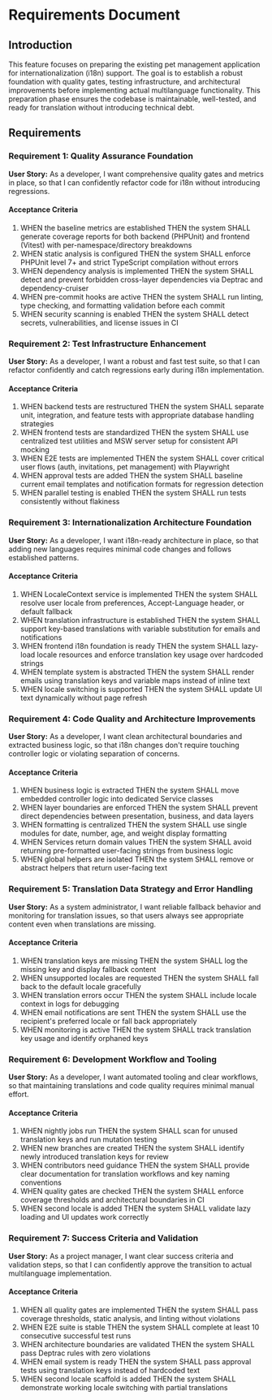 # Requirements Document

## Introduction

This feature focuses on preparing the existing pet management application for internationalization (i18n) support. The goal is to establish a robust foundation with quality gates, testing infrastructure, and architectural improvements before implementing actual multilanguage functionality. This preparation phase ensures the codebase is maintainable, well-tested, and ready for translation without introducing technical debt.

## Requirements

### Requirement 1: Quality Assurance Foundation

**User Story:** As a developer, I want comprehensive quality gates and metrics in place, so that I can confidently refactor code for i18n without introducing regressions.

#### Acceptance Criteria

1. WHEN the baseline metrics are established THEN the system SHALL generate coverage reports for both backend (PHPUnit) and frontend (Vitest) with per-namespace/directory breakdowns
2. WHEN static analysis is configured THEN the system SHALL enforce PHPUnit level 7+ and strict TypeScript compilation without errors
3. WHEN dependency analysis is implemented THEN the system SHALL detect and prevent forbidden cross-layer dependencies via Deptrac and dependency-cruiser
4. WHEN pre-commit hooks are active THEN the system SHALL run linting, type checking, and formatting validation before each commit
5. WHEN security scanning is enabled THEN the system SHALL detect secrets, vulnerabilities, and license issues in CI

### Requirement 2: Test Infrastructure Enhancement

**User Story:** As a developer, I want a robust and fast test suite, so that I can refactor confidently and catch regressions early during i18n implementation.

#### Acceptance Criteria

1. WHEN backend tests are restructured THEN the system SHALL separate unit, integration, and feature tests with appropriate database handling strategies
2. WHEN frontend tests are standardized THEN the system SHALL use centralized test utilities and MSW server setup for consistent API mocking
3. WHEN E2E tests are implemented THEN the system SHALL cover critical user flows (auth, invitations, pet management) with Playwright
4. WHEN approval tests are added THEN the system SHALL baseline current email templates and notification formats for regression detection
5. WHEN parallel testing is enabled THEN the system SHALL run tests consistently without flakiness

### Requirement 3: Internationalization Architecture Foundation

**User Story:** As a developer, I want i18n-ready architecture in place, so that adding new languages requires minimal code changes and follows established patterns.

#### Acceptance Criteria

1. WHEN LocaleContext service is implemented THEN the system SHALL resolve user locale from preferences, Accept-Language header, or default fallback
2. WHEN translation infrastructure is established THEN the system SHALL support key-based translations with variable substitution for emails and notifications
3. WHEN frontend i18n foundation is ready THEN the system SHALL lazy-load locale resources and enforce translation key usage over hardcoded strings
4. WHEN template system is abstracted THEN the system SHALL render emails using translation keys and variable maps instead of inline text
5. WHEN locale switching is supported THEN the system SHALL update UI text dynamically without page refresh

### Requirement 4: Code Quality and Architecture Improvements

**User Story:** As a developer, I want clean architectural boundaries and extracted business logic, so that i18n changes don't require touching controller logic or violating separation of concerns.

#### Acceptance Criteria

1. WHEN business logic is extracted THEN the system SHALL move embedded controller logic into dedicated Service classes
2. WHEN layer boundaries are enforced THEN the system SHALL prevent direct dependencies between presentation, business, and data layers
3. WHEN formatting is centralized THEN the system SHALL use single modules for date, number, age, and weight display formatting
4. WHEN Services return domain values THEN the system SHALL avoid returning pre-formatted user-facing strings from business logic
5. WHEN global helpers are isolated THEN the system SHALL remove or abstract helpers that return user-facing text

### Requirement 5: Translation Data Strategy and Error Handling

**User Story:** As a system administrator, I want reliable fallback behavior and monitoring for translation issues, so that users always see appropriate content even when translations are missing.

#### Acceptance Criteria

1. WHEN translation keys are missing THEN the system SHALL log the missing key and display fallback content
2. WHEN unsupported locales are requested THEN the system SHALL fall back to the default locale gracefully
3. WHEN translation errors occur THEN the system SHALL include locale context in logs for debugging
4. WHEN email notifications are sent THEN the system SHALL use the recipient's preferred locale or fall back appropriately
5. WHEN monitoring is active THEN the system SHALL track translation key usage and identify orphaned keys

### Requirement 6: Development Workflow and Tooling

**User Story:** As a developer, I want automated tooling and clear workflows, so that maintaining translations and code quality requires minimal manual effort.

#### Acceptance Criteria

1. WHEN nightly jobs run THEN the system SHALL scan for unused translation keys and run mutation testing
2. WHEN new branches are created THEN the system SHALL identify newly introduced translation keys for review
3. WHEN contributors need guidance THEN the system SHALL provide clear documentation for translation workflows and key naming conventions
4. WHEN quality gates are checked THEN the system SHALL enforce coverage thresholds and architectural boundaries in CI
5. WHEN second locale is added THEN the system SHALL validate lazy loading and UI updates work correctly

### Requirement 7: Success Criteria and Validation

**User Story:** As a project manager, I want clear success criteria and validation steps, so that I can confidently approve the transition to actual multilanguage implementation.

#### Acceptance Criteria

1. WHEN all quality gates are implemented THEN the system SHALL pass coverage thresholds, static analysis, and linting without violations
2. WHEN E2E suite is stable THEN the system SHALL complete at least 10 consecutive successful test runs
3. WHEN architecture boundaries are validated THEN the system SHALL pass Deptrac rules with zero violations
4. WHEN email system is ready THEN the system SHALL pass approval tests using translation keys instead of hardcoded text
5. WHEN second locale scaffold is added THEN the system SHALL demonstrate working locale switching with partial translations